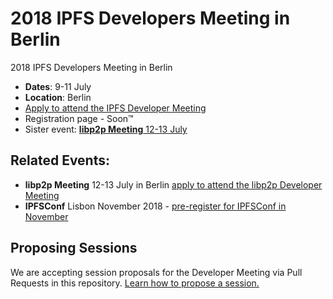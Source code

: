 # 2018 IPFS Developers Meeting in Berlin
2018 IPFS Developers Meeting in Berlin

- **Dates**: 9-11 July
- **Location**: Berlin
- [Apply to attend the IPFS Developer Meeting](https://goo.gl/forms/sVRjrW1CA61FTwl12)
- Registration page - Soon™
- Sister event: [**libp2p Meeting** 12-13 July](https://github.com/libp2p/developer-meetings)

## Related Events:
- **libp2p Meeting** 12-13 July in Berlin [apply to attend the libp2p Developer Meeting](https://goo.gl/forms/8YpFQ7D00s5gC3hw2)
- **IPFSConf** Lisbon November 2018 - [pre-register for IPFSConf in November](https://goo.gl/forms/0Pu6VZzG8pRAmrrv2)

## Proposing Sessions
We are accepting session proposals for the Developer Meeting via Pull Requests in this repository. [Learn how to propose a session.](./sessions/README.md)